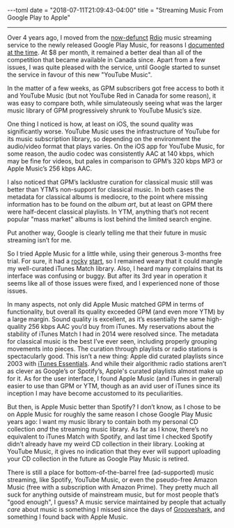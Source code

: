 ---toml
date = "2018-07-11T21:09:43-04:00"
title = "Streaming Music From Google Play to Apple"

---

Over 4 years ago, I moved from the [now-defunct](https://www.engadget.com/2015/12/15/rdio-shutdown-december-22/)  [Rdio](https://en.wikipedia.org/wiki/Rdio) music streaming service to the newly released Google Play Music, for reasons I [documented at the time](https://benad.me/blog/2014/6/28/google-play-music-in-canada/). At $8 per month, it remained a better deal than all of the competition that became available in Canada since. Apart from a few issues, I was quite pleased with the service, until Google started to sunset the service in favour of this new "YouTube Music".

In the matter of a few weeks, as GPM subscribers got free access to both it and YouTube Music (but not YouTube Red in Canada for some reason), it was easy to compare both, while simulateously seeing what was the larger music library of GPM progressively shrunk to YouTube Music’s size.

One thing I noticed is how, at least on iOS, the sound quality was significantly worse. YouTube Music uses the infrastructure of YouTube for its music subscription library, so depending on the environment the audio/video format that plays varies. On the iOS app for YouTube Music, for some reason, the audio codec was consistently AAC at 140 kbps, which may be fine for videos, but pales in comparison to GPM’s 320 kbps MP3 or Apple Music’s 256 kbps AAC.

I also noticed that GPM’s lacklustre curation for classical music still was better than YTM’s non-support for classical music. In both cases the metadata for classical albums is mediocre, to the point where missing information has to be found on the *album art*, but at least on GPM there were half-decent classical playlists. In YTM, anything that’s not recent popular "mass market" albums is lost behind the limited search engine.

Put another way, Google is clearly telling me that their future in music streaming isn’t for me.

So I tried Apple Music for a little while, using their generous 3-months free trial. For sure, it had a [rocky](https://mashable.com/2015/07/23/apple-music-nightmare/) [start](https://www.macrumors.com/2011/12/16/apple-temporarily-halts-new-itunes-match-subscriptions-in-new-international-markets/), so I remained weary that it could mangle my well-curated iTunes Match library. Also, I heard many complains that its interface was confusing or buggy. But after its 3rd year in operation it seems like all of those issues were fixed, and I experienced none of those issues.

In many aspects, not only did Apple Music matched GPM in terms of functionality, but overall its quality exceeded GPM (and even more YTM) by a large margin. Sound quality is excellent, as it’s essentially the same high-quality 256 kbps AAC you’d buy from iTunes. My reservations about the stability of iTunes Match I had in 2014 were resolved since. The metadata for classical music is the best I’ve ever seen, including properly grouping movements into pieces. The curation through playlists or radio stations is spectacularly good. This isn’t a new thing: Apple did curated playlists since 2003 with [iTunes Essentials](https://itunes.apple.com/ca/essentials). And while their algorithmic radio stations aren’t as clever as Google’s or Spotify’s, Apple's curated playlists almost make up for it. As for the user interface, I found Apple Music (and iTunes in general) easier to use than GPM or YTM, though as an avid user of iTunes since its inception I may have become accustomed to its peculiarities.

But then, is Apple Music better than Spotify? I don’t know, as I chose to be on Apple Music for roughly the same reason I chose Google Play Music years ago: I want my music library to contain both my personal CD collection *and* the streaming music library. As far as I know, there’s no equivalent to iTunes Match with Spotify, and last time I checked Spotify didn’t already have my weird CD collection in their library. Looking at YouTube Music, it gives no indication that they ever will support uploading your CD collection in the future as Google Play Music is retired.

There is still a place for bottom-of-the-barrel free (ad-supported) music streaming, like Spotify, YouTube Music, or even the pseudo-free Amazon Music (free with a subscription with Amazon Prime). They pretty much all suck for anything outside of mainstream music, but for most people that’s "good enough", I guess? A music service maintained by people that actually *care* about music is something I missed since the days of [Grooveshark](https://en.m.wikipedia.org/wiki/Grooveshark), and something I found back with Apple Music.
